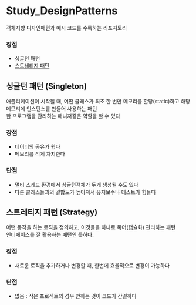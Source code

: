 # Study_DesignPatterns
 객체지향 디자인패턴과 예시 코드를 수록하는 리포지토리
<h3>장점</h3>
<ul>
<li><a href="#Singleton">싱글턴 패턴</a></li>
<li><a href="#Strategy">스트레티지 패턴</a></li>
</ul>
 

<h2 id="Singleton">싱글턴 패턴 (Singleton)</h2>
애플리케이션이 시작될 때, 어떤 클래스가 최초 한 번만 메모리를 할당(static)하고 해당 메모리에 인스턴스를 만들어 사용하는 패턴<br>
한 프로그램을 관리하는 매니저같은 역할을 할 수 있다
<h3>장점</h3>
<ul>
<li>데이터의 공유가 쉽다</li> 
<li>메모리를 적게 차지한다</li>
</ul>
<h3>단점</h3>
<ul>
<li>멀티 스레드 환경에서 싱글턴객체가 두개 생성될 수도 있다</li>
<li>다른 클래스들과의 결합도가 높아져서 유지보수나 테스트가 힘들다</li>
</ul>

<h2 id="Strategy">스트레티지 패턴 (Strategy)</h2>
어떤 동작을 하는 로직을 정의하고, 이것들을 하나로 묶어(캡슐화) 관리하는 패턴<br>
인터페이스를 잘 활용하는 패턴인 듯하다.
<h3>장점</h3>
<ul>
<li>새로운 로직을 추가하거나 변경할 때, 한번에 효율적으로 변경이 가능하다</li>
</ul>
<h3>단점</h3>
<ul>
<li>없음 : 작은 프로젝트의 경우 안하는 것이 코드가 간결하다</li>
</ul>
